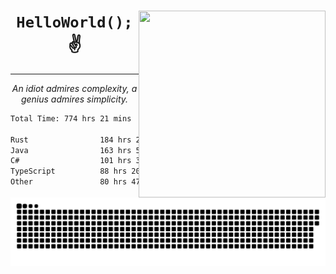 <div text-align="center">
    <img src="https://i.imgur.com/h1q15Kt.gife" align="right" width="299" height="299">
    <h1 align="center"><code>HelloWorld();</code> ✌️</h1>
    <hr>
    <p align="center"><i>An idiot admires complexity, a genius admires simplicity.</i></p>
</div>

<!--START_SECTION:waka-->

```txt
Total Time: 774 hrs 21 mins

Rust                184 hrs 20 mins █████▒░░░░░░░░░░░░░░░░░░░   21.56 %
Java                163 hrs 51 mins ████▓░░░░░░░░░░░░░░░░░░░░   19.16 %
C#                  101 hrs 3 mins  ███░░░░░░░░░░░░░░░░░░░░░░   11.82 %
TypeScript          88 hrs 20 mins  ██▓░░░░░░░░░░░░░░░░░░░░░░   10.33 %
Other               80 hrs 47 mins  ██▒░░░░░░░░░░░░░░░░░░░░░░   09.45 %
```

<!--END_SECTION:waka-->

<picture>
  <source media="(prefers-color-scheme: dark)" srcset="https://raw.githubusercontent.com/Somfic/Somfic/main/github-contribution-grid-snake-dark.svg">
  <source media="(prefers-color-scheme: light)" srcset="https://raw.githubusercontent.com/Somfic/Somfic/main/github-contribution-grid-snake.svg">
  <img alt="github contribution grid snake animation" src="https://raw.githubusercontent.com/Somfic/Somfic/main/github-contribution-grid-snake.svg">
</picture>
